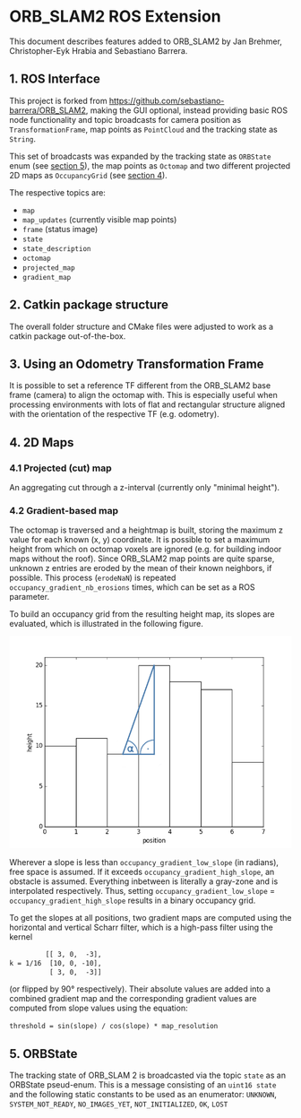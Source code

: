 # ORB_SLAM2 ROS Extension

This document describes features added to ORB_SLAM2 by Jan Brehmer, Christopher-Eyk Hrabia and Sebastiano Barrera.

## 1. ROS Interface

This project is forked from https://github.com/sebastiano-barrera/ORB_SLAM2, making the GUI optional, instead providing basic ROS node functionality and topic broadcasts for camera position as `TransformationFrame`, map points as `PointCloud` and the tracking state as `String`.

This set of broadcasts was expanded by the tracking state as `ORBState` enum (see [section 5](#5-orbstate)), the map points as `Octomap` and two different projected 2D maps as `OccupancyGrid` (see [section 4](#4-2d-maps)).

The respective topics are:

* `map`
* `map_updates` (currently visible map points)
* `frame` (status image)
* `state`
* `state_description`
* `octomap`
* `projected_map`
* `gradient_map`


## 2. Catkin package structure

The overall folder structure and CMake files were adjusted to work as a catkin package out-of-the-box.


## 3. Using an Odometry Transformation Frame

It is possible to set a reference TF different from the ORB_SLAM2 base frame (camera) to align the octomap with.
This is especially useful when processing environments with lots of flat and rectangular structure aligned with the orientation of the respective TF (e.g. odometry).


## 4. 2D Maps

### 4.1 Projected (cut) map

An aggregating cut through a z-interval (currently only "minimal height").

### 4.2 Gradient-based map

The octomap is traversed and a heightmap is built, storing the maximum z value for each known (x, y) coordinate.
It is possible to set a maximum height from which on octomap voxels are ignored (e.g. for building indoor maps without the roof).
Since ORB_SLAM2 map points are quite sparse, unknown z entries are eroded by the mean of their known neighbors, if possible.
This process (`erodeNaN`) is repeated `occupancy_gradient_nb_erosions` times, which can be set as a ROS parameter.

To build an occupancy grid from the resulting height map, its slopes are evaluated, which is illustrated in the following figure.

![illustration of slopes on a height map](height-slope2.png)

Wherever a slope is less than `occupancy_gradient_low_slope` (in radians), free space is assumed.
If it exceeds `occupancy_gradient_high_slope`, an obstacle is assumed.
Everything inbetween is literally a gray-zone and is interpolated respectively.
Thus, setting `occupancy_gradient_low_slope` = `occupancy_gradient_high_slope` results in a binary occupancy grid.

To get the slopes at all positions, two gradient maps are computed using the horizontal and vertical Scharr filter, which is a high-pass filter using the kernel
```
         [[ 3, 0,  -3],
k = 1/16  [10, 0, -10],
          [ 3, 0,  -3]]
```
(or flipped by 90° respectively).
Their absolute values are added into a combined gradient map and the corresponding gradient values are computed from slope values using the equation:

`threshold = sin(slope) / cos(slope) * map_resolution`

## 5. ORBState

The tracking state of ORB_SLAM 2 is broadcasted via the topic `state` as an ORBState pseud-enum.
This is a message consisting of an `uint16 state` and the following static constants to be used as an enumerator:
`UNKNOWN`, `SYSTEM_NOT_READY`, `NO_IMAGES_YET`, `NOT_INITIALIZED`, `OK`, `LOST`
